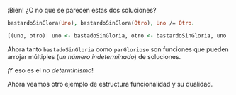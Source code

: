 ¡Bien! ¿O no que se parecen estas dos soluciones? 

```prolog
bastardoSinGlora(Uno), bastardoSinGlora(Otro), Uno /= Otro.
```

```haskell
[(uno, otro)| uno <- bastadoSinGloria, otro <- bastardoSinGloria, uno != otro]
```


Ahora tanto `bastadoSinGloria` como `parGlorioso` son funciones que pueden arrojar múltiples (_un número indeterminado_) de soluciones.  



¡Y eso es el _no determinismo_! 

Ahora veamos otro ejemplo de estructura funcionalidad y su dualidad. 